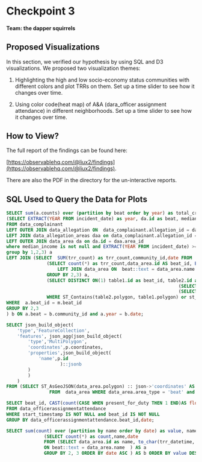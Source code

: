 # Checkpoint 3
#### Team: the dapper squirrels

## Proposed Visualizations

In this section, we verified our hypothesis by using SQL and D3 visualizations.
We proposed two visualization themes:

1. Highlighting the high and low socio-economy status communities with different
colors and plot TRRs on them. Set up a time slider to see how it changes over time.

2. Using color code(heat map) of A&A (dara_officer assignment attendance) in different
neighborhoods. Set up a time slider to see how it changes over time.

## How to View?

The full report of the findings can be found here:

[https://observablehq.com/@liux2/findings](https://observablehq.com/@liux2/findings).

There are also the PDF in the directory for the un-interactive reports.

## SQL Used to Query the Data for Plots

```sql
SELECT sum(a.counts) over (partition by beat order by year) as total_cr, a.*, sum(b.trr_count) over (partition by beat order by year) as total_trr FROM
(SELECT EXTRACT(YEAR FROM incident_date) as year, da.id as beat, median_income::money::numeric as income, count(*) as counts
FROM data_complainant
LEFT OUTER JOIN data_allegation ON  data_complainant.allegation_id = data_allegation.crid
LEFT JOIN data_allegation_areas daa on data_complainant.allegation_id = daa.allegation_id
LEFT OUTER JOIN data_area da on da.id = daa.area_id
where median_income is not null and EXTRACT(YEAR FROM incident_date) >= 2005
group by 1,2,3) a
LEFT JOIN (SELECT  SUM(trr_count) as trr_count,community_id,date FROM
               (SELECT count(*) as trr_count,data_area.id AS beat_id, EXTRACT(YEAR FROM trr_datetime) AS date FROM trr_trr
                   LEFT JOIN data_area ON  beat::text = data_area.name
               GROUP BY 2,3) a,
               (SELECT DISTINCT ON(1) table1.id as beat_id, table2.id as community_id FROM
                                                                (SELECT * FROM  data_area WHERE data_area.area_type ='beat')table1,
                                                                (SELECT * FROM  data_area WHERE data_area.area_type ='community')table2
               WHERE ST_Contains(table2.polygon, table1.polygon) or st_intersects(table2.polygon, table1.polygon) ) m
WHERE  a.beat_id = m.beat_id
GROUP BY 2,3
) b ON a.beat = b.community_id and a.year = b.date;
```

```sql
SELECT json_build_object(
    'type','FeatureCollection',
    'features', json_agg(json_build_object(
        'type','MultiPolygon',
        'coordinates',p.coordinates,
        'properties',json_build_object(
            'name',p.id
                    )::jsonb
        )
        )
    )
FROM (SELECT ST_AsGeoJSON(data_area.polygon) :: json->'coordinates' AS coordinates ,id
                FROM  data_area WHERE data_area.area_type = 'beat' and polygon IS NOT NULL) p;
```

```sql
SELECT beat_id, CAST(count(CASE WHEN present_for_duty THEN 1 END)AS float)/count(*) AS percent, EXTRACT(YEAR FROM start_timestamp)as date
FROM data_officerassignmentattendance
WHERE start_timestamp IS NOT NULL and beat_id IS NOT NULL
GROUP BY data_officerassignmentattendance.beat_id,date;
```

```sql
SELECT sum(count) over (partition by name order by date) as value, name, date FROM
              (SELECT count(*) as count,name,date
              FROM (SELECT data_area.id as name, to_char(trr_datetime, 'YYYY-MM') AS date from  trr_trr LEFT JOIN data_area
              ON beat::text = data_area.name  ) AS a
              GROUP BY 2, 3 ORDER BY date ASC ) AS b ORDER BY value DESC ;
```

